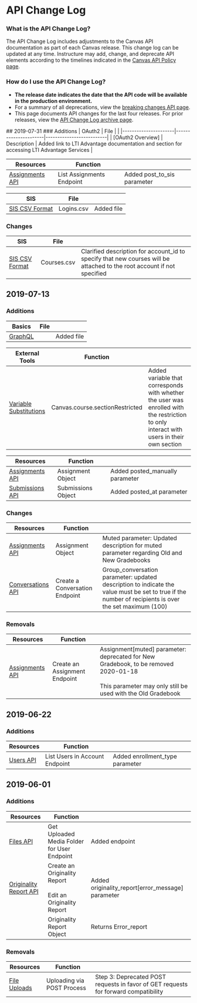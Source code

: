API Change Log
==============

### What is the API Change Log?
The API Change Log includes adjustments to the Canvas API documentation as part of each Canvas release. This change log can be updated at any time. Instructure may add, change, and deprecate API elements according to the timelines indicated in the [Canvas API Policy page](https://www.canvaslms.com/policies/api-policy).

### How do I use the API Change Log?
- **The release date indicates the date that the API code will be available in the production environment.**
- For a summary of all deprecations, view the [breaking changes API page](file.breaking.html).
- This page documents API changes for the last four releases. For prior releases, view the [API Change Log archive page](file.changelog_archive.html).

<div class="changelog"></div>
## 2019-07-31
### Additions
| OAuth2 | File |     |
|----------------------|----------------------|--------------------------|
| [OAuth2 Overview] | Description | Added link to LTI Advantage documentation and section for accessing LTI Advantage Services |

[OAuth2 Overview]: file.oauth.html

<p></p>

| Resources | Function |     |
|----------------------|----------------------|--------------------------|
| [Assignments API] | List Assignments Endpoint | Added post_to_sis parameter |

[Assignments API]: assignments.html

<p></p>

| SIS | File |  |
|----------------------|----------------------|--------------------------|
| [SIS CSV Format] | Logins.csv | Added file |

[SIS CSV Format]: file.sis_csv.html

### Changes
| SIS | File |  |
|----------------------|----------------------|--------------------------|
| [SIS CSV Format] | Courses.csv | Clarified description for account_id to specify that new courses will be attached to the root account if not specified |

[SIS CSV Format]: file.sis_csv.html

## 2019-07-13
### Additions
| Basics | File |  |
|----------------------|----------------------|--------------------------|
| [GraphQL] |  | Added file |

[GraphQL]: file.graphql.html

<p></p>

| External Tools | Function |  |
|----------------------|----------------------|--------------------------|
| [Variable Substitutions] | Canvas.course.sectionRestricted | Added variable that corresponds with whether the user was enrolled with the restriction to only interact with users in their own section |

[Variable Substitutions]: file.tools_variable_substitutions.html

<p></p>

| Resources | Function |  |
|----------------------|----------------------|--------------------------|
| [Assignments API] | Assignment Object | Added posted_manually parameter |
| [Submissions API] | Submissions Object | Added posted_at parameter |

[Assignments API]: assignments.html
[Submissions API]: submissions.html

### Changes
| Resources | Function |  |
|----------------------|----------------------|--------------------------|
| [Assignments API] | Assignment Object | Muted parameter: Updated description for muted parameter regarding Old and New Gradebooks |
| [Conversations API] | Create a Conversation Endpoint | Group_conversation parameter: updated description to indicate the value must be set to true if the number of recipients is over the set maximum (100) |

[Assignments API]: assignments.html
[Conversations API]: conversations.html

### Removals
| Resources | Function |  |
|----------------------|----------------------|--------------------------|
| [Assignments API] | Create an Assignment Endpoint | Assignment[muted] parameter: deprecated for New Gradebook, to be removed 2020-01-18<br><br>This parameter may only still be used with the Old Gradebook |

[Assignments API]: assignments.html

## 2019-06-22
### Additions
| Resources | Function |  |
|----------------------|----------------------|--------------------------|
| [Users API] | List Users in Account Endpoint | Added enrollment_type parameter |

[Users API]: Users.html


## 2019-06-01
### Additions
| Resources | Function |  |
|----------------------|----------------------|--------------------------|
| [Files API] | Get Uploaded Media Folder for User Endpoint | Added endpoint |
| [Originality Report API] | Create an Originality Report<br><br>Edit an Originality Report | Added originality_report[error_message] parameter
|                     | Originality Report Object | Returns Error_report |

[Files API]: files.html
[Originality Report API]: originality_reports.html

### Removals
| Resources | Function |  |
|----------------------|----------------------|--------------------------|
| [File Uploads] | Uploading via POST Process | Step 3: Deprecated POST requests in favor of GET requests for forward compatibility

[File Uploads]: file.file_uploads.html
